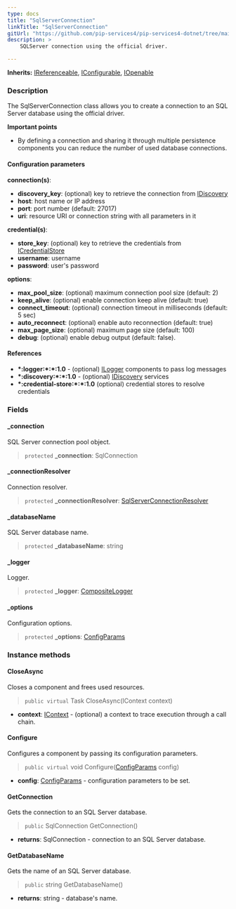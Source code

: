 ```yaml
---
type: docs
title: "SqlServerConnection"
linkTitle: "SqlServerConnection"
gitUrl: "https://github.com/pip-services4/pip-services4-dotnet/tree/main/pip-services4-messaging-dotnet"
description: >
    SQLServer connection using the official driver.

---
```


**Inherits:** [IReferenceable](../../../components/refer/ireferenceable), [IConfigurable](../../../components/config/iconfigurable),
[IOpenable](../../../components/run/iopenable)

### Description

The SqlServerConnection class allows you to create a connection to an SQL Server database using the official driver.

**Important points**

- By defining a connection and sharing it through multiple persistence components you can reduce the number of used database connections.

#### Configuration parameters

**connection(s)**:
- **discovery_key**: (optional) key to retrieve the connection from [IDiscovery](../../../config/connect/idiscovery)
- **host**: host name or IP address
- **port**: port number (default: 27017)
- **uri**: resource URI or connection string with all parameters in it

**credential(s)**:
- **store_key**: (optional) key to retrieve the credentials from [ICredentialStore](../../../config/auth/icredential_store)
- **username**: username
- **password**: user's password

**options**:
- **max_pool_size**: (optional) maximum connection pool size (default: 2)
- **keep_alive**: (optional) enable connection keep alive (default: true)
- **connect_timeout**: (optional) connection timeout in milliseconds (default: 5 sec)
- **auto_reconnect**: (optional) enable auto reconnection (default: true)
- **max_page_size**: (optional) maximum page size (default: 100)
- **debug**: (optional) enable debug output (default: false).


#### References
- **\*:logger:\*:\*:1.0** - (optional) [ILogger](../../../observability/log/ilogger) components to pass log messages
- **\*:discovery:\*:\*:1.0** - (optional) [IDiscovery](../../../config/connect/idiscovery) services
- **\*:credential-store:\*:\*:1.0** (optional) credential stores to resolve credentials


### Fields

<span class="hide-title-link">


#### _connection
SQL Server connection pool object.
> `protected` **_connection**: SqlConnection

#### _connectionResolver
Connection resolver.
> `protected` **_connectionResolver**: [SqlServerConnectionResolver](../sqlserver_connection_resolver)

#### _databaseName
SQL Server database name.
> `protected` **_databaseName**: string

#### _logger
Logger.
> `protected` **_logger**: [CompositeLogger](../../../observability/log/composite_logger)

#### _options
Configuration options.
> `protected` **_options**: [ConfigParams](../../../components/config/config_params)


</span>


### Instance methods

#### CloseAsync
Closes a component and frees used resources.

> `public virtual` Task CloseAsync(IContext context)

- **context**: [IContext](../../../components/context/icontext) - (optional) a context to trace execution through a call chain.


#### Configure
Configures a component by passing its configuration parameters.

> `public virtual` void Configure([ConfigParams](../../../components/config/config_params) config)

- **config**: [ConfigParams](../../../components/config/config_params) - configuration parameters to be set.


#### GetConnection
Gets the connection to an SQL Server database.

> `public` SqlConnection GetConnection()

- **returns**: SqlConnection - connection to an SQL Server database.


#### GetDatabaseName
Gets the name of an SQL Server database.

> `public` string GetDatabaseName()

- **returns**: string - database's name.
